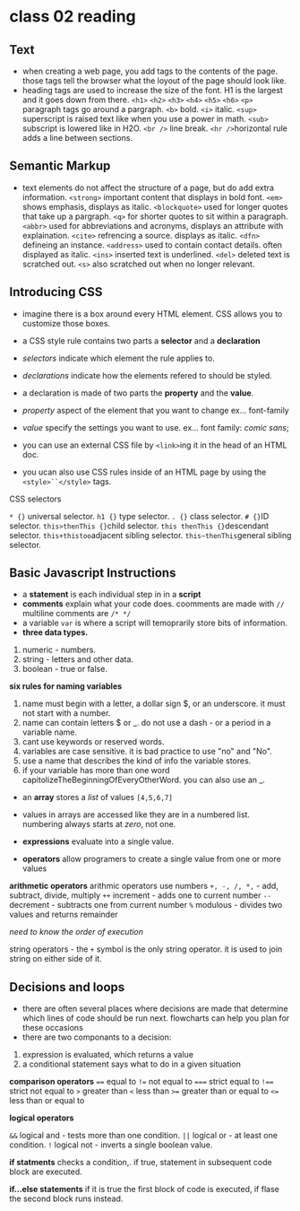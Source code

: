 # class 02 reading

## Text
- when creating a web page, you add tags to the contents of the page. those tags tell the browser what the loyout of the page should look like.
- heading tags are used to increase the size of the font. H1 is the largest and it goes down from there.
`<h1>` `<h2>` `<h3>` `<h4>` `<h5>` `<h6>`
`<p>` paragraph tags go around a pargraph.
`<b>` bold.
`<i>` italic.
`<sup>` superscript is raised text like when you use a power in math.
`<sub>` subscript is lowered like in H2O.
`<br />` line break.
`<hr />`horizontal rule adds a line between sections.

## Semantic Markup
- text elements do not affect the structure of a page, but do add extra information.
`<strong>` important content that displays in bold font.
`<em>` shows emphasis, displays as italic.
`<blockquote>` used for longer quotes that take up a pargraph.
`<q>` for shorter quotes to sit within a paragraph.
`<abbr>` used for abbreviations and acronyms, displays an attribute with explaination.
`<cite>` refrencing a source. displays as italic.
`<dfn>` defineing an instance.
`<address>` used to contain contact details. often displayed as italic.
`<ins>` inserted text is underlined.
`<del>` deleted text is scratched out.
`<s>` also scratched out when no longer relevant.

## Introducing CSS
- imagine there is a box around every HTML element. CSS allows you to customize those boxes.
- a CSS style rule contains two parts a **selector** and a **declaration**
- *selectors* indicate which element the rule applies to.
- *declarations* indicate how the elements refered to should be styled. 
- a declaration is made of two parts the **property** and the **value**.
- *property* aspect of the element that you want to change ex... font-family
- *value* specify the settings you want to use. ex... font family: *comic sans*;

- you can use an external CSS file by `<link>`ing it in the head of an HTML doc. 
- you ucan also use CSS rules inside of an HTML page by using the `<style>``</style>` tags.

CSS selectors

`* {}`  universal selector.
`h1 {}` type selector.
`. {}` class selector.
`# {}`ID selector.
`this>thenThis {}`child selector.
`this thenThis {}`descendant selector.
`this+thistoo`adjacent sibling selector.
`this~thenThis`general sibling selector.

## Basic Javascript Instructions
- a **statement** is each individual step in in a **script**
- **comments** explain what your code does. coomments are made with `//` multiline comments are `/* */`
- a variable `var` is where a script will temoprarily store bits of information.
- **three data types.**
1. numeric - numbers.
2. string - letters and other data.
3. boolean - true or false.

**six rules for naming variables**
1. name must begin with a letter, a dollar sign $, or an underscore. it must not start with a number.
2. name can contain letters $ or _. do not use a dash - or a period in a variable name.
3. cant use keywords or reserved words.
4. variables are case sensitive. it is bad practice to use "no" and "No".
5. use a name that describes the kind of info the variable stores.
6. if your variable has more than one word capitolizeTheBeginningOfEveryOtherWord. you can also use an _.

- an **array** stores a *list* of values `[4,5,6,7]`
- values in arrays are accessed like they are in a numbered list. numbering always starts at *zero*, not one.

- **expressions** evaluate into a single value.
- **operators** allow programers to create a single value from one or more values
 
**arithmetic operators**
arithmic operators use numbers 
`+, -, /, *,` - add, subtract, divide, multiply
`++` increment - adds one to current number 
`--` decrement - subtracts one from current number
`%` modulous - divides two values and returns remainder

*need to know the order of execution*

string operators - the `+` symbol is the only string operator. it is used to join string on either side of it.

## Decisions and loops
- there are often several places where decisions are made that determine which lines of code should be run next. flowcharts can help you plan for these occasions
- there are two componants to a decision:
1. expression is evaluated, which returns a value
2. a conditional statement says what to do in a given situation

**comparison operators**
`==` equal to
`!=` not equal to
`===` strict equal to
`!==` strict not equal to
`>` greater than
`<` less than
`>=` greater than or equal to
`<=` less than or equal to

**logical operators**

`&&` logical and - tests more than one condition.
`||` logical or - at least one condition.
`!` logical not - inverts a single boolean value.

**if statments**
checks a condition,. if true, statement in subsequent code block are executed.

**if...else statements**
if it is true the first block of code is executed, if flase the second block runs instead.